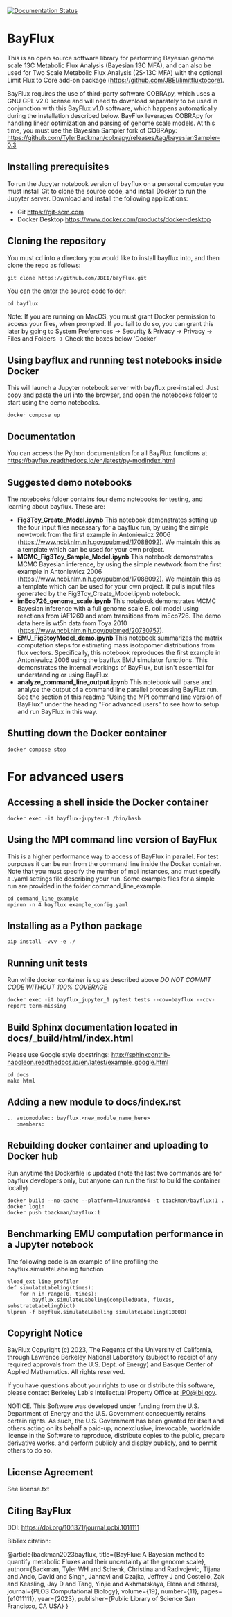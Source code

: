 [![Documentation Status](https://readthedocs.org/projects/bayflux/badge/?version=latest)](https://bayflux.readthedocs.io/en/latest/py-modindex.html)

# BayFlux

This is an open source software library for performing Bayesian genome scale 
13C Metabolic Flux Analysis (Bayesian 13C MFA), and can also be used for Two Scale 
Metabolic Flux Analysis (2S-13C MFA) with the optional Limit Flux to Core
add-on package (https://github.com/JBEI/limitfluxtocore).

BayFlux requires the use of third-party software COBRApy, which uses a GNU GPL
v2.0 license and will need to download separately to be used in conjunction with
this BayFlux v1.0 software, which happens automatically during the installation
described below. BayFlux leverages COBRApy for handling linear optimization and
parsing of genome scale models. At this time, you must use the Bayesian Sampler
fork of COBRApy: https://github.com/TylerBackman/cobrapy/releases/tag/bayesianSampler-0.3

## Installing prerequisites
To run the Jupyter notebook version of bayflux on a personal computer you must
install Git to clone the source code, and install Docker to run the Jupyter server.
Download and install the following applications:
* Git https://git-scm.com
* Docker Desktop https://www.docker.com/products/docker-desktop

## Cloning the repository
You must cd into a directory you would like to install bayflux into, and then
clone the repo as follows:
```
git clone https://github.com/JBEI/bayflux.git
```
You can the enter the source code folder:
```
cd bayflux
```
Note: If you are running on MacOS, you must grant Docker permission
to access your files, when prompted. If you fail to do so, you can grant this
later by going to System Preferences -> Security & Privacy -> Privacy -> 
Files and Folders -> Check the boxes below 'Docker'

## Using bayflux and running test notebooks inside Docker
This will launch a Jupyter notebook server with bayflux pre-installed.
Just copy and paste the url into the browser, and open the notebooks folder
to start using the demo notebooks.
```
docker compose up
```

## Documentation
You can access the Python documentation for all BayFlux functions at 
https://bayflux.readthedocs.io/en/latest/py-modindex.html

## Suggested demo notebooks
The notebooks folder contains four demo notebooks for testing, and learning about
bayflux. These are:
* **Fig3Toy_Create_Model.ipynb** This notebook demonstrates setting up the
four input files necessary for a bayflux run, by using the simple newtwork
from the first example in Antoniewicz 2006 (https://www.ncbi.nlm.nih.gov/pubmed/17088092).
We maintain this as a template which can be used for your own project.
* **MCMC_Fig3Toy_Sample_Model.ipynb** This notebook demonstrates MCMC Bayesian
inference, by using the simple newtwork from the first example in Antoniewicz 2006 (https://www.ncbi.nlm.nih.gov/pubmed/17088092). 
We maintain this as a template which can be used for your own project. It pulls input files generated by the
Fig3Toy_Create_Model.ipynb notebook.
* **imEco726_genome_scale.ipynb** This notebook demonstrates MCMC Bayesian inference with a full genome scale E. coli
model using reactions from iAF1260 and atom transitions from imEco726. The demo
data here is wt5h data from Toya 2010 (https://www.ncbi.nlm.nih.gov/pubmed/20730757). 
* **EMU_Fig3toyModel_demo.ipynb** This notebook summarizes the matrix computation
steps for estimating mass isotopomer distributions from flux vectors. Specifically,
this notebook reproduces the first example in Antoniewicz 2006 using the bayflux EMU simulator functions.
This demonstrates the internal workings of BayFlux, but isn't essential for understanding or using BayFlux.
* **analyze_command_line_output.ipynb** This notebook will parse and analyze the output of a command line
parallel processing BayFlux run. See the section of this readme "Using the MPI command line version of BayFlux"
under the heading "For advanced users" to see how to setup and run BayFlux in this way.

## Shutting down the Docker container
```
docker compose stop
```


# For advanced users

## Accessing a shell inside the Docker container
```
docker exec -it bayflux-jupyter-1 /bin/bash
```

## Using the MPI command line version of BayFlux
This is a higher performance way to access of BayFlux in parallel. For test purposes
it can be run from the command line inside the Docker container. Note that
you must specify the number of mpi instances, and must specify a .yaml settings file
describing your run. Some example files for a simple run are provided in the
folder command_line_example.
```
cd command_line_example
mpirun -n 4 bayflux example_config.yaml
```

## Installing as a Python package
```
pip install -vvv -e ./
```

## Running unit tests
Run while docker container is up as described above 
 *DO NOT COMMIT CODE WITHOUT 100% COVERAGE*
```
docker exec -it bayflux_jupyter_1 pytest tests --cov=bayflux --cov-report term-missing
```

## Build Sphinx documentation located in docs/_build/html/index.html
Please use Google style docstrings: http://sphinxcontrib-napoleon.readthedocs.io/en/latest/example_google.html
```
cd docs
make html
```

## Adding a new module to docs/index.rst
```
.. automodule:: bayflux.<new_module_name_here>
   :members:
```

## Rebuilding docker container and uploading to Docker hub
Run anytime the Dockerfile is updated
(note the last two commands are for bayflux developers only,
but anyone can run the first to build the container locally)
```
docker build --no-cache --platform=linux/amd64 -t tbackman/bayflux:1 .
docker login
docker push tbackman/bayflux:1
```

## Benchmarking EMU computation performance in a Jupyter notebook
The following code is an example of line profiling the bayflux.simulateLabeling function
```
%load_ext line_profiler
def simulateLabeling(times):
    for n in range(0, times):
        bayflux.simulateLabeling(compiledData, fluxes, substrateLabelingDict)
%lprun -f bayflux.simulateLabeling simulateLabeling(10000)
```

## Copyright Notice
BayFlux Copyright (c) 2023, The Regents of the University of California,
through Lawrence Berkeley National Laboratory (subject to receipt of
any required approvals from the U.S. Dept. of Energy) and Basque
Center of Applied Mathematics. All rights reserved.

If you have questions about your rights to use or distribute this software,
please contact Berkeley Lab's Intellectual Property Office at
IPO@lbl.gov.

NOTICE.  This Software was developed under funding from the U.S. Department
of Energy and the U.S. Government consequently retains certain rights.  As
such, the U.S. Government has been granted for itself and others acting on
its behalf a paid-up, nonexclusive, irrevocable, worldwide license in the
Software to reproduce, distribute copies to the public, prepare derivative 
works, and perform publicly and display publicly, and to permit others to do so.

## License Agreement

See license.txt

## Citing BayFlux

DOI: https://doi.org/10.1371/journal.pcbi.1011111

BibTex citation:

@article{backman2023bayflux,
  title={BayFlux: A Bayesian method to quantify metabolic Fluxes and their uncertainty at the genome scale},
  author={Backman, Tyler WH and Schenk, Christina and Radivojevic, Tijana and Ando, David and Singh, Jahnavi and Czajka, Jeffrey J and Costello, Zak and Keasling, Jay D and Tang, Yinjie and Akhmatskaya, Elena and others},
  journal={PLOS Computational Biology},
  volume={19},
  number={11},
  pages={e1011111},
  year={2023},
  publisher={Public Library of Science San Francisco, CA USA}
}



